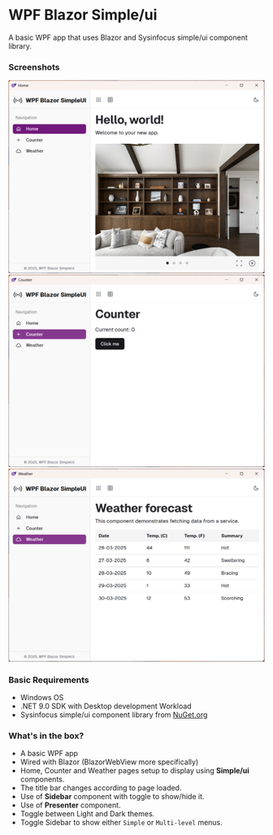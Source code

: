 # WPF Blazor Simple/ui
A basic WPF app that uses Blazor and Sysinfocus simple/ui component library.

### Screenshots
![Home page Screenshot](https://github.com/Sysinfocus/wpf-blazor-simpleui/blob/main/Screenshot%202025-03-25%20123905.png "Home page Screenshot")
![Counter page Screenshot](https://github.com/Sysinfocus/wpf-blazor-simpleui/blob/main/Screenshot%202025-03-25%20123915.png "Counter page Screenshot")
![Weather page Screenshot](https://github.com/Sysinfocus/wpf-blazor-simpleui/blob/main/Screenshot%202025-03-25%20123923.png "Weather page Screenshot")

### Basic Requirements
- Windows OS
- .NET 9.0 SDK with Desktop development Workload
- Sysinfocus simple/ui component library from [NuGet.org](https://www.nuget.org/packages/Sysinfocus.AspNetCore.Components)

### What's in the box?
- A basic WPF app
- Wired with Blazor (BlazorWebView more specifically)
- Home, Counter and Weather pages setup to display using **Simple/ui** components.
- The title bar changes according to page loaded.
- Use of **Sidebar** component with toggle to show/hide it.
- Use of **Presenter** component.
- Toggle between Light and Dark themes.
- Toggle Sidebar to show either `Simple` or `Multi-level` menus.
